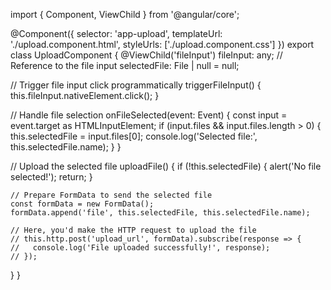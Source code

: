 import { Component, ViewChild } from '@angular/core';

@Component({
  selector: 'app-upload',
  templateUrl: './upload.component.html',
  styleUrls: ['./upload.component.css']
})
export class UploadComponent {
  @ViewChild('fileInput') fileInput: any; // Reference to the file input
  selectedFile: File | null = null;

  // Trigger file input click programmatically
  triggerFileInput() {
    this.fileInput.nativeElement.click();
  }

  // Handle file selection
  onFileSelected(event: Event) {
    const input = event.target as HTMLInputElement;
    if (input.files && input.files.length > 0) {
      this.selectedFile = input.files[0];
      console.log('Selected file:', this.selectedFile.name);
    }
  }

  // Upload the selected file
  uploadFile() {
    if (!this.selectedFile) {
      alert('No file selected!');
      return;
    }

    // Prepare FormData to send the selected file
    const formData = new FormData();
    formData.append('file', this.selectedFile, this.selectedFile.name);

    // Here, you'd make the HTTP request to upload the file
    // this.http.post('upload_url', formData).subscribe(response => {
    //   console.log('File uploaded successfully!', response);
    // });
  }
}
